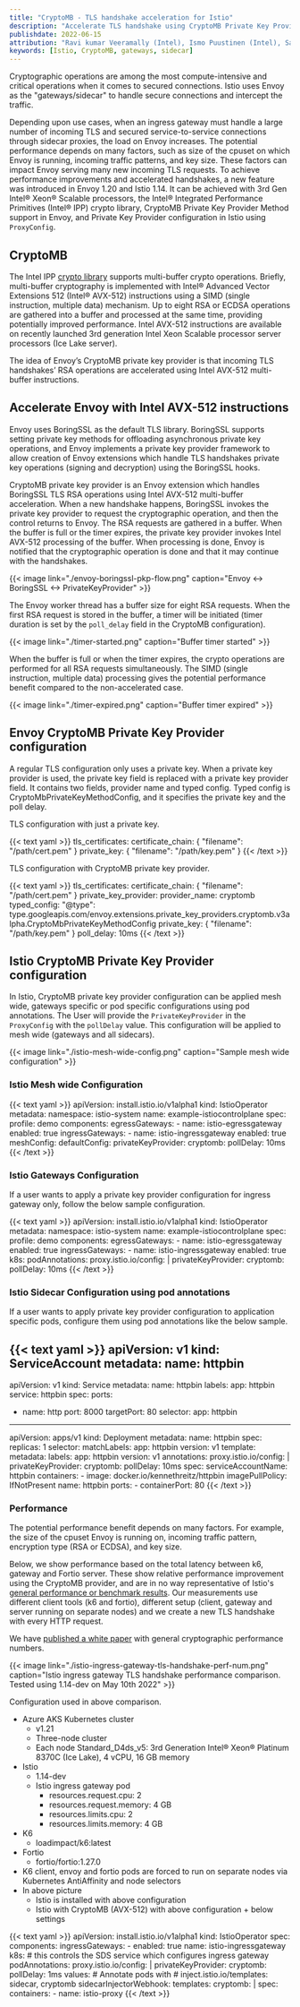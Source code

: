 ```yaml
---
title: "CryptoMB - TLS handshake acceleration for Istio"
description: "Accelerate TLS handshake using CryptoMB Private Key Provider configuration in Istio gateways and sidecars."
publishdate: 2022-06-15
attribution: "Ravi kumar Veeramally (Intel), Ismo Puustinen (Intel), Sakari Poussa (Intel)"
keywords: [Istio, CryptoMB, gateways, sidecar]
---
```


Cryptographic operations are among the most compute-intensive and critical operations when it comes to secured connections. Istio uses Envoy as the "gateways/sidecar" to handle secure connections and intercept the traffic.

Depending upon use cases, when an ingress gateway must handle a large number of incoming TLS and secured service-to-service connections through sidecar proxies, the load on Envoy increases. The potential performance depends on many factors, such as size of the cpuset on which Envoy is running, incoming traffic patterns, and key size. These factors can impact Envoy serving many new incoming TLS requests. To achieve performance improvements and accelerated handshakes, a new feature was introduced in Envoy 1.20 and Istio 1.14. It can be achieved with 3rd Gen Intel® Xeon® Scalable processors, the Intel® Integrated Performance Primitives (Intel® IPP) crypto library, CryptoMB Private Key Provider Method support in Envoy, and Private Key Provider configuration in Istio using `ProxyConfig`.

## CryptoMB

The Intel IPP [crypto library](https://github.com/intel/ipp-crypto/tree/develop/sources/ippcp/crypto_mb) supports multi-buffer crypto operations. Briefly, multi-buffer cryptography is implemented with Intel® Advanced Vector Extensions 512 (Intel® AVX-512) instructions using a SIMD (single instruction, multiple data) mechanism. Up to eight RSA or ECDSA operations are gathered into a buffer and processed at the same time, providing potentially improved performance. Intel AVX-512 instructions are available on recently launched 3rd generation Intel Xeon Scalable processor server processors (Ice Lake server).

The idea of Envoy’s CryptoMB private key provider is that incoming TLS handshakes’ RSA operations are accelerated using Intel AVX-512 multi-buffer instructions.

## Accelerate Envoy with Intel AVX-512 instructions

Envoy uses BoringSSL as the default TLS library. BoringSSL supports setting private key methods for offloading asynchronous private key operations, and Envoy implements a private key provider framework to allow creation of Envoy extensions which handle TLS handshakes private key operations (signing and decryption) using the BoringSSL hooks.

CryptoMB private key provider is an Envoy extension which handles BoringSSL TLS RSA operations using Intel AVX-512 multi-buffer acceleration. When a new handshake happens, BoringSSL invokes the private key provider to request the cryptographic operation, and then the control returns to Envoy. The RSA requests are gathered in a buffer. When the buffer is full or the timer expires, the private key provider invokes Intel AVX-512 processing of the buffer. When processing is done, Envoy is notified that the cryptographic operation is done and that it may continue with the handshakes.

{{< image link="./envoy-boringssl-pkp-flow.png" caption="Envoy <-> BoringSSL <-> PrivateKeyProvider" >}}

The Envoy worker thread has a buffer size for eight RSA requests. When the first RSA request is stored in the buffer, a timer will be initiated (timer duration is set by the `poll_delay` field in the CryptoMB configuration).

{{< image link="./timer-started.png" caption="Buffer timer started" >}}

When the buffer is full or when the timer expires, the crypto operations are performed for all RSA requests simultaneously. The SIMD (single instruction, multiple data) processing gives the potential performance benefit compared to the non-accelerated case.

{{< image link="./timer-expired.png" caption="Buffer timer expired" >}}

## Envoy CryptoMB Private Key Provider configuration

A regular TLS configuration only uses a private key. When a private key provider is used, the private key field is replaced with a private key provider field. It contains two fields, provider name and typed config. Typed config is CryptoMbPrivateKeyMethodConfig, and it specifies the private key and the poll delay.

TLS configuration with just a private key.

{{< text yaml >}}
tls_certificates:
  certificate_chain: { "filename": "/path/cert.pem" }
  private_key: { "filename": "/path/key.pem" }
{{< /text >}}

TLS configuration with CryptoMB private key provider.

{{< text yaml >}}
tls_certificates:
  certificate_chain: { "filename": "/path/cert.pem" }
  private_key_provider:
    provider_name: cryptomb
    typed_config:
      "@type": type.googleapis.com/envoy.extensions.private_key_providers.cryptomb.v3alpha.CryptoMbPrivateKeyMethodConfig
      private_key: { "filename": "/path/key.pem" }
      poll_delay: 10ms
{{< /text >}}

## Istio CryptoMB Private Key Provider configuration

In Istio, CryptoMB private key provider configuration can be applied mesh wide, gateways specific or pod specific configurations using pod annotations. The User will provide the `PrivateKeyProvider` in the `ProxyConfig` with the `pollDelay` value. This configuration will be applied to mesh wide (gateways and all sidecars).

{{< image link="./istio-mesh-wide-config.png" caption="Sample mesh wide configuration" >}}

### Istio Mesh wide Configuration

{{< text yaml >}}
apiVersion: install.istio.io/v1alpha1
kind: IstioOperator
metadata:
  namespace: istio-system
  name: example-istiocontrolplane
spec:
  profile: demo
  components:
    egressGateways:
    - name: istio-egressgateway
      enabled: true
    ingressGateways:
    - name: istio-ingressgateway
      enabled: true
  meshConfig:
    defaultConfig:
      privateKeyProvider:
        cryptomb:
          pollDelay: 10ms
{{< /text >}}

### Istio Gateways Configuration

If a user wants to apply a private key provider configuration for ingress gateway only, follow the below sample configuration.

{{< text yaml >}}
apiVersion: install.istio.io/v1alpha1
kind: IstioOperator
metadata:
  namespace: istio-system
  name: example-istiocontrolplane
spec:
  profile: demo
  components:
    egressGateways:
    - name: istio-egressgateway
      enabled: true
    ingressGateways:
    - name: istio-ingressgateway
      enabled: true
      k8s:
        podAnnotations:
          proxy.istio.io/config: |
            privateKeyProvider:
              cryptomb:
                pollDelay: 10ms
{{< /text >}}

### Istio Sidecar Configuration using pod annotations

If a user wants to apply private key provider configuration to application specific pods, configure them using pod annotations like the below sample.

{{< text yaml >}}
apiVersion: v1
kind: ServiceAccount
metadata:
  name: httpbin
---
apiVersion: v1
kind: Service
metadata:
  name: httpbin
  labels:
    app: httpbin
    service: httpbin
spec:
  ports:
- name: http
    port: 8000
    targetPort: 80
  selector:
    app: httpbin
---
apiVersion: apps/v1
kind: Deployment
metadata:
  name: httpbin
spec:
  replicas: 1
  selector:
    matchLabels:
      app: httpbin
      version: v1
  template:
    metadata:
      labels:
        app: httpbin
        version: v1
      annotations:
        proxy.istio.io/config: |
          privateKeyProvider:
            cryptomb:
              pollDelay: 10ms
    spec:
      serviceAccountName: httpbin
      containers:
      - image: docker.io/kennethreitz/httpbin
        imagePullPolicy: IfNotPresent
        name: httpbin
        ports:
        - containerPort: 80
{{< /text >}}

### Performance

The potential performance benefit depends on many factors. For example, the size of the cpuset Envoy is running on, incoming traffic pattern, encryption type (RSA or ECDSA), and key size.

Below, we show performance based on the total latency between k6, gateway and Fortio server. These show relative performance improvement using the CryptoMB provider, and are in no way representative of Istio's [general performance or benchmark results](https://archive.istio.io/v1.16/docs/ops/deployment/performance-and-scalability/).  Our measurements use different client tools (k6 and fortio), different setup (client, gateway and server running on separate nodes) and we create a new TLS handshake with every HTTP request.

We have [published a white paper](https://www.intel.com/content/www/us/en/architecture-and-technology/crypto-acceleration-in-xeon-scalable-processors-wp.html) with general cryptographic performance numbers.

{{< image link="./istio-ingress-gateway-tls-handshake-perf-num.png" caption="Istio ingress gateway TLS handshake performance comparison. Tested using 1.14-dev on May 10th 2022" >}}

Configuration used in above comparison.

* Azure AKS Kubernetes cluster
  * v1.21
  * Three-node cluster
  * Each node Standard_D4ds_v5: 3rd Generation Intel® Xeon® Platinum 8370C (Ice Lake), 4 vCPU, 16 GB memory
* Istio
  * 1.14-dev
  * Istio ingress gateway pod
    * resources.request.cpu: 2
    * resources.request.memory: 4 GB
    * resources.limits.cpu: 2
    * resources.limits.memory: 4 GB
* K6
  * loadimpact/k6:latest
* Fortio
  * fortio/fortio:1.27.0
* K6 client, envoy and fortio pods are forced to run on separate nodes via Kubernetes AntiAffinity and node selectors
* In above picture
  * Istio is installed with above configuration
  * Istio with CryptoMB (AVX-512) with above configuration + below settings

{{< text yaml >}}
apiVersion: install.istio.io/v1alpha1
kind: IstioOperator
spec:
  components:
    ingressGateways:
    - enabled: true
      name: istio-ingressgateway
      k8s:
        # this controls the SDS service which configures ingress gateway
        podAnnotations:
          proxy.istio.io/config: |
            privateKeyProvider:
              cryptomb:
                pollDelay: 1ms
  values:
    # Annotate pods with
    #     inject.istio.io/templates: sidecar, cryptomb
    sidecarInjectorWebhook:
      templates:
        cryptomb: |
          spec:
            containers:
            - name: istio-proxy
{{< /text >}}
